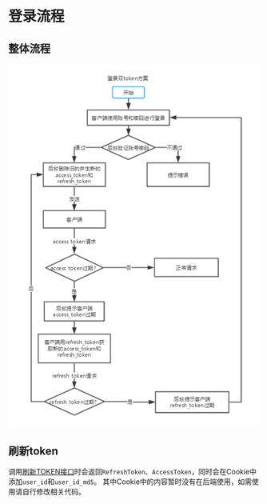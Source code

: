 # 登录流程

## 整体流程
![双token登录方案](/token.png)

## 刷新token

调用[刷新TOKEN接口](/api/auth#刷新TOKEN)时会返回`RefreshToken`、`AccessToken`，同时会在Cookie中添加`user_id`和`user_id_md5`。
其中Cookie中的内容暂时没有在后端使用，如需使用请自行修改相关代码。

